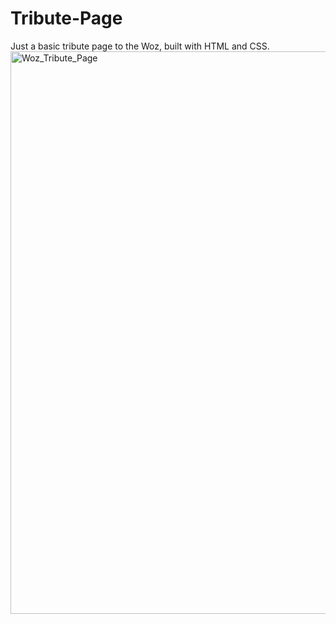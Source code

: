 # Tribute-Page
Just a basic tribute page to the Woz, built with HTML and CSS.<br>
<img width="900" alt="Woz_Tribute_Page" src="https://github.com/vytalman/Tribute-Page/assets/8355633/c6aea83f-fcc2-42e8-a77c-eab2d55dfc60">

